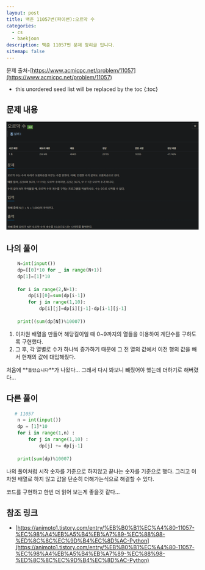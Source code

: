 ```yaml
---
layout: post
title: 백준 11057번(파이썬):오르막 수
categories: 
  - cs
  - baekjoon
description: 백준 11057번 문제 정리글 입니다.
sitemap: false
---
```

문제 출처-[https://www.acmicpc.net/problem/11057](https://www.acmicpc.net/problem/11057)

* this unordered seed list will be replaced by the toc
{:toc}

## 문제 내용
![백준 1309번](/assets/img/blog/bj11057.png)

## 나의 풀이

~~~python
    N=int(input())
    dp=[[0]*10 for _ in range(N+1)]
    dp[1]=[1]*10

    for i in range(2,N+1):
        dp[i][0]=sum(dp[i-1])
        for j in range(1,10):
            dp[i][j]=dp[i][j-1]-dp[i-1][j-1]

    print((sum(dp[N])%10007))
~~~

1. 이차원 배열을 만들어 해당길이일 때 0~9까지의 열들을 이용하여 계단수를 구하도록 구현했다.
2. 그 후, 각 열별로 수가 하나씩 증가하기 때문에 그 전 열의 값에서 이전 행의 값을 빼서 현재의 값에 대입해줬다.

처음에 **`틀렸습니다`**가 나왔다... 그래서 다시 봐보니 뺴줬어야 했는데 더하기로 해버렸다...

## 다른 풀이

~~~python
   # 11057
    n = int(input())
    dp = [1]*10
    for i in range(1,n) :
        for j in range(1,10) :
            dp[j] += dp[j-1]

    print(sum(dp)%10007)
~~~

나의 풀이처럼 시작 숫자를 기준으로 하지않고 끝나는 숫자를 기준으로 했다. 그리고 이차원 배열로 하지 않고 값을 단순히 더해가는식으로 해결할 수 있다.

코드를 구현하고 한번 더 읽어 보는게 좋을것 같다...

## 참조 링크

- [https://animoto1.tistory.com/entry/%EB%B0%B1%EC%A4%80-11057-%EC%98%A4%EB%A5%B4%EB%A7%89-%EC%88%98-%ED%8C%8C%EC%9D%B4%EC%8D%AC-Python](https://animoto1.tistory.com/entry/%EB%B0%B1%EC%A4%80-11057-%EC%98%A4%EB%A5%B4%EB%A7%89-%EC%88%98-%ED%8C%8C%EC%9D%B4%EC%8D%AC-Python)